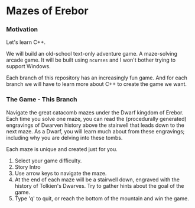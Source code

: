 # Mazes of Erebor

### Motivation

Let's learn C++.

We will build an old-school text-only adventure game. A maze-solving arcade game. It will be built using `ncurses` and I won't bother trying to support Windows.

Each branch of this repository has an increasingly fun game.  And for each branch we will have to learn more about C++ to create the game we want.

### The Game - This Branch

Navigate the great catacomb mazes under the Dwarf kingdom of Erebor. Each time you solve one maze, you can read the (procedurally generated) engravings of Dwarven history above the stairwell that leads down to the next maze. As a Dwarf, you will learn much about from these engravings; including why you are delving into these tombs.

Each maze is unique and created just for you.

1. Select your game difficulty.
2. Story Intro
3. Use arrow keys to navigate the maze.
4. At the end of each maze will be a stairwell down, engraved with the history of Tolkien's Dwarves. Try to gather hints about the goal of the game.
5. Type 'q' to quit, or reach the bottom of the mountain and win the game.
